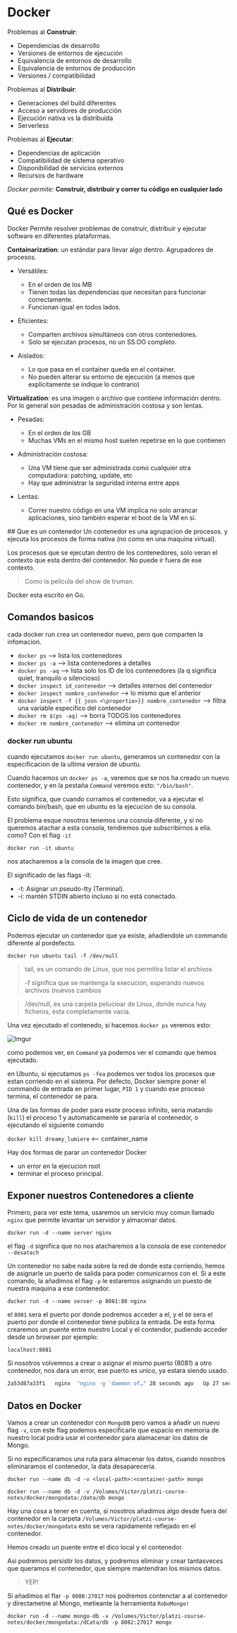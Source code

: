 # Docker

Problemas al **Construir**:

- Dependencias de desarrollo
- Versiones de entornos de ejecución
- Equivalencia de entornos de desarrollo
- Equivalencia de entornos de producción
- Versiones / compatibilidad

Problemas al **Distribuir**:

- Generaciones del build diferentes
- Acceso a servidores de producción
- Ejecución nativa vs la distribuida
- Serverless

Problemas al **Ejecutar**:

- Dependencias de aplicación
- Compatibilidad de sistema operativo
- Disponibilidad de servicios externos
- Recursos de hardware

*Docker permite*:
**Construir, distribuir y correr tu código en cualquier lado**

## Qué es Docker

Docker Permite resolver problemas de construir, distribuir y ejecutar software en diferentes plataformas.

**Containarization**: un estándar para llevar algo dentro. Agrupadores de procesos.

- Versátiles:
  - En el orden de los MB
  - Tienen todas las dependencias que necesitan para funcionar correctamente.
  - Funcionan igual en todos lados.

- Eficientes:
  - Comparten archivos simultáneos con otros contenedores.
  - Solo se ejecutan procesos, no un SS.OO completo.

- Aislados:
  - Lo que pasa en el container queda en el container.
  - No pueden alterar su entorno de ejecución (a menos que explícitamente se indique lo contrario)

**Virtualization**: es una imagen o archivo que contiene información dentro. Por lo general son pesadas de administración costosa y son lentas.

- Pesadas:
  - En el orden de los GB
  - Muchas VMs en el mismo host suelen repetirse en lo que contienen

- Administración costosa:
  - Una VM tiene que ser administrada como cualquier otra computadora: patching, update, etc
  - Hay que administrar la seguridad interna entre apps

- Lentas:
  - Correr nuestro código en una VM implica no solo arrancar aplicaciones, sino también esperar el boot de la VM en sí.

## Que es un contenedor
Un contenedor es una agrupacion de procesos. y ejecuta los procesos de forma nativa (no como en una maquina virtual).

Los procesos que se ejecutan dentro de los contenedores, solo veran el contexto que esta dentro del contenedor. No puede ir fuera de ese contexto.

> Como la pelicula del show de truman.

Docker esta escrito en Go.

## Comandos basicos

cada docker run crea un contenedor nuevo, pero que comparten la infomacion.

- `docker ps` --> lista los contenedores
- `docker ps -a` --> lista contenedores a detalles
- `docker ps -aq` --> lista solo los ID de los contenedores (la q significa quiet, tranquilo o silencioso)
- `docker inspect id_contenedor` --> detalles internos del contenedor
- `docker inspect nombre_contenedor` --> lo mismo que el anterior
- `docker inspect -f {{ josn <\propertie>}} nombre_contenedor` --> filtra una variable especifico del contenedor
- `docker rm $(ps -aq)` --> borra TODOS los contenedores
- `docker rm nombre_contenedor` --> elimina un contenedor

### docker run ubuntu

cuando ejecutamos `docker run ubuntu`, generamos un contenedor con la especificacion de la ultima version de ubuntu.

Cuando hacemos un `docker ps -a`, veremos que se nos ha creado un nuevo contenedor, y en la pestaña `Command` veremos esto: `"/bin/bash"`.

Esto significa, que cuando corramos el contenedor, va a ejecutar el comando bin/bash, que en ubuntu es la ejecucion de su consola.

El problema esque nosotros tenemos una cosnola diferente, y si no queremos atachar a esta consola, tendremos que subscribirnos a ella. como? Con el flag `-it`

`docker run -it ubuntu`

nos atacharemos a la consola de la imagen que cree.

El significado de las flags -it:

- -t: Asignar un pseudo-tty (Terminal).
- -i: mantén STDIN abierto incluso si no está conectado.

## Ciclo de vida de un contenedor

Podemos ejecutar un contenedor que ya existe, añadiendole un commando diferente al pordefecto.

`docker run ubuntu tail -f /dev/null`

> tail, es un comando de Linux, que nos permitira listar el archivos

> -f significa que se mantenga la execucion, esperando nuevos archivos (nuevos cambios

> /dev/null, es una carpeta pelucioar de Linux, donde nunca hay ficheros, esta completamente vacia.

Una vez ejecutado el contenedo, si hacemos `docker ps` veremos esto:

![Imgur](https://i.imgur.com/Yx2ECFH.png)

como podemos ver, en `Command` ya podemos ver el comando que hemos ejecutado.

en Ubuntu, si ejecutamos `ps -fea` podemos ver todos los procesos que estan corriendo en el sistema. Por defecto, Docker siempre poner el commando de entrada en primer lugar, `PID 1` y cuando ese proceso termina, el contenedor se para.

Una de las formas de poder para esste proceso infinito, seria matando (`kill`) el proceso 1 y automaticamente se pararia el contenedor, o ejecutando el siguiente comando

`docker kill dreamy_lumiere` <-- container_name

Hay dos formas de parar un contenedor Docker

- un error en la ejecucion root
- terminar el proceso principal.

## Exponer nuestros Contenedores a cliente

Primero, para ver este tema, usaremos un servicio muy comun llamado `nginx` que permite levantar un servidor y almacenar datos.

`docker run -d --name server nginx`

el flag `-d` significa que no nos atacharemos a la consola de ese contenedor `--desatach`

Un contenedor no sabe nada sobre la red de donde esta corriendo, hemos de asignarle un puerto de salida para poder comunicarnos con el. Si a este comando, la añadimos el flag `-p` le estaremos asignando un puesto de nuestra maquina a ese contenedor.

`docker run -d --name server -p 8081:80 nginx`

el `8081` sera el puerto por donde podremos acceder a el, y el `80` sera el puerto por donde el contenedor tiene publica la entrada. De esta forma crearemos un puente entre nuestro Local y el contendor, pudiendo acceder desde un browser por ejemplo:

`localhost:8081`

Si nosotros volvemnos a crear o asignar el mismo puerto (8081) a otro contenedor, nos dara un error, ese puerto es unico, ya estara siendo usado.

```sh
2a53d87a33f1   nginx  "nginx -g 'daemon of…" 28 seconds ago   Up 27 seconds    0.0.0.0:8081->80/tcp server
```

## Datos en Docker

Vamos a crear un contenedor con `MongoDB` pero vamos a añadir un nuevo flag `-v`, con este flag podemos especificarle que espacio en memoria de nuestro local podra usar el contenedor para alamacenar los datos de Mongo.

Si no especificaramos una ruta para almacenar los datos, cuando nosotros eliminaramos el contenedor, la data desapareceria.

`docker run --name db -d -v <local-path>:<container-path> mongo`

`docker run --name db -d -v /Volumes/Victor/platzi-course-notes/docker/mongodata:/data/db mongo`

Hay una cosa a tener en cuenta, si nosotros añadimos algo desde fuera del contenedor en la carpeta `/Volumes/Victor/platzi-course-notes/docker/mongodata` esto se vera rapidamente reflejado en el contenedor.

Hemos creado un puente entre el dico local y el contenedor.

Asi podremos persistir los datos, y podremos eliminar y crear tantasveces que queramos el contenedor, que siempre mantendran los mismos datos.

> YEP!

Si añadimos el flar `-p 8080:27017` nos podremos contenctar a al contenedor y directametne al Mongo, metieante la herramienta `RoboMongo!`

`docker run -d --name mongo-db -v /Volumes/Victor/platzi-course-notes/docker/mongodata:/dCata/db -p 8082:27017 mongo`